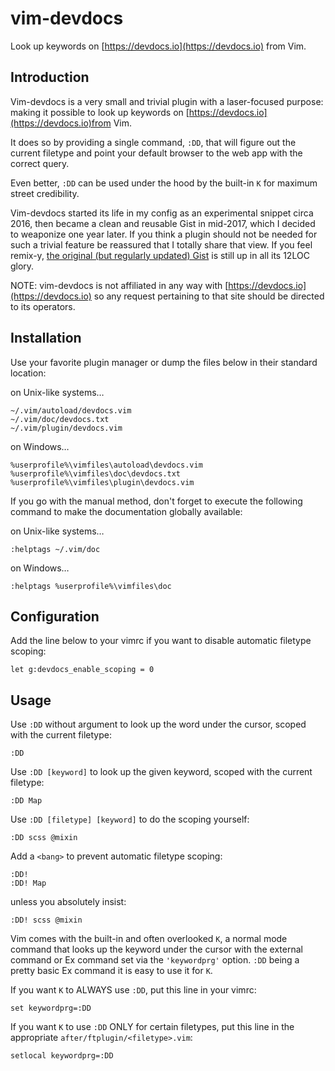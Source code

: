 # vim-devdocs

Look up keywords on [https://devdocs.io](https://devdocs.io) from Vim.

## Introduction

Vim-devdocs is a very small and trivial plugin with a laser-focused purpose: making it possible to look up keywords on [https://devdocs.io](https://devdocs.io)from Vim.

It does so by providing a single command, `:DD`, that will figure out the current filetype and point your default browser to the web app with the correct query.

Even better, `:DD` can be used under the hood by the built-in `K` for maximum street credibility.

Vim-devdocs started its life in my config as an experimental snippet circa 2016, then became a clean and reusable Gist in mid-2017, which I decided to weaponize one year later. If you think a plugin should not be needed for such a trivial feature be reassured that I totally share that view. If you feel remix-y, [the original (but regularly updated) Gist](https://gist.github.com/romainl/8d3b73428b4366f75a19be2dad2f0987) is still up in all its 12LOC glory.

NOTE: vim-devdocs is not affiliated in any way with [https://devdocs.io](https://devdocs.io) so any request pertaining to that site should be directed to its operators.

## Installation

Use your favorite plugin manager or dump the files below in their standard location:

on Unix-like systems…

    ~/.vim/autoload/devdocs.vim
    ~/.vim/doc/devdocs.txt
    ~/.vim/plugin/devdocs.vim

on Windows…

    %userprofile%\vimfiles\autoload\devdocs.vim
    %userprofile%\vimfiles\doc\devdocs.txt
    %userprofile%\vimfiles\plugin\devdocs.vim

If you go with the manual method, don't forget to execute the following command to make the documentation globally available:

on Unix-like systems…

    :helptags ~/.vim/doc

on Windows…

    :helptags %userprofile%\vimfiles\doc

## Configuration

Add the line below to your vimrc if you want to disable automatic filetype scoping:

    let g:devdocs_enable_scoping = 0

## Usage

Use `:DD` without argument to look up the word under the cursor, scoped with the current filetype:

    :DD

Use `:DD [keyword]` to look up the given keyword, scoped with the current filetype:

    :DD Map

Use `:DD [filetype] [keyword]` to do the scoping yourself:

    :DD scss @mixin

Add a `<bang>` to prevent automatic filetype scoping:

    :DD!
    :DD! Map

unless you absolutely insist:

    :DD! scss @mixin

Vim comes with the built-in and often overlooked `K`, a normal mode command that looks up the keyword under the cursor with the external command or Ex command set via the `'keywordprg'` option. `:DD` being a pretty basic Ex command it is easy to use it for `K`.

If you want `K` to ALWAYS use `:DD`, put this line in your vimrc:

    set keywordprg=:DD

If you want `K` to use `:DD` ONLY for certain filetypes, put this line in the appropriate `after/ftplugin/<filetype>.vim`:

    setlocal keywordprg=:DD
